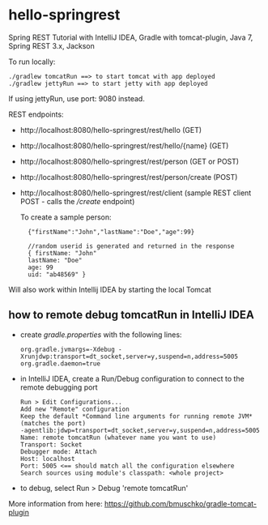# hello-springrest

Spring REST Tutorial with IntelliJ IDEA, Gradle with tomcat-plugin, Java 7, Spring REST 3.x, Jackson

To run locally:

    ./gradlew tomcatRun ==> to start tomcat with app deployed
    ./gradlew jettyRun ==> to start jetty with app deployed

If using jettyRun, use port: 9080 instead.

REST endpoints:

* http://localhost:8080/hello-springrest/rest/hello (GET)
* http://localhost:8080/hello-springrest/rest/hello/{name} (GET)
* http://localhost:8080/hello-springrest/rest/person (GET or POST)
* http://localhost:8080/hello-springrest/rest/person/create (POST)
* http://localhost:8080/hello-springrest/rest/client (sample REST client POST - calls the */create* endpoint)

  To create a sample person:

        {"firstName":"John","lastName":"Doe","age":99}

        //random userid is generated and returned in the response
        { firstName: "John"
        lastName: "Doe"
        age: 99
        uid: "ab48569" }

Will also work within Intellij IDEA by starting the local Tomcat

## how to remote debug tomcatRun in IntelliJ IDEA

*	create *gradle.properties* with the following lines:

		org.gradle.jvmargs=-Xdebug -Xrunjdwp:transport=dt_socket,server=y,suspend=n,address=5005
		org.gradle.daemon=true

*	in IntelliJ IDEA, create a Run/Debug configuration to connect to the remote debugging port

		Run > Edit Configurations...
		Add new "Remote" configuration
		Keep the default *Command line arguments for running remote JVM* (matches the port)
		-agentlib:jdwp=transport=dt_socket,server=y,suspend=n,address=5005
		Name: remote tomcatRun (whatever name you want to use)
		Transport: Socket
		Debugger mode: Attach
		Host: localhost
		Port: 5005 <== should match all the configuration elsewhere
		Search sources using module's classpath: <whole project>
	
*	to debug, select Run > Debug 'remote tomcatRun'	
	
More information from here: https://github.com/bmuschko/gradle-tomcat-plugin
	